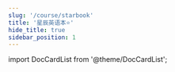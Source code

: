 ```yaml
---
slug: '/course/starbook'
title: '星辰英语本⭐️'
hide_title: true
sidebar_position: 1
---
```







import DocCardList from '@theme/DocCardList';

<DocCardList />










